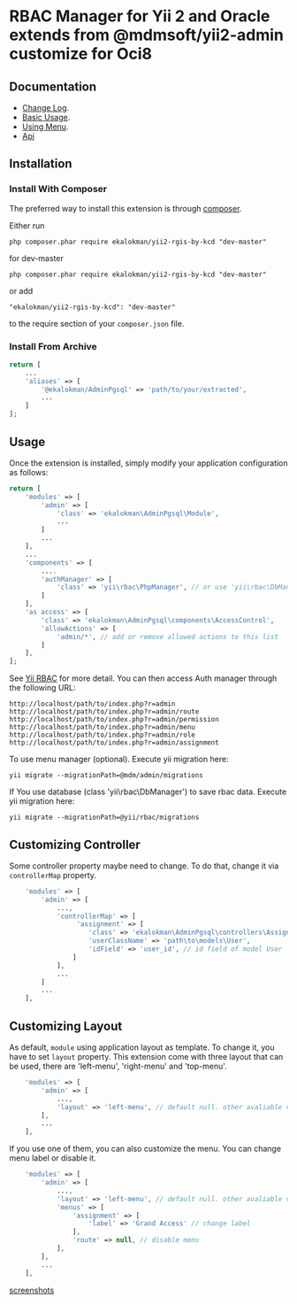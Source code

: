 RBAC Manager for Yii 2 and Oracle extends from @mdmsoft/yii2-admin customize for Oci8
=====================================================================================

Documentation
-----
- [Change Log](CHANGELOG.md).
- [Basic Usage](docs/guide/basic-usage.md).
- [Using Menu](docs/guide/using-menu.md).
- [Api](http://mdmsoft.github.io/yii2-admin/index.html)

Installation
------------

### Install With Composer

The preferred way to install this extension is through [composer](http://getcomposer.org/download/).

Either run

```
php composer.phar require ekalokman/yii2-rgis-by-kcd "dev-master"
```

for dev-master

```
php composer.phar require ekalokman/yii2-rgis-by-kcd "dev-master"
```

or add

```
"ekalokman/yii2-rgis-by-kcd": "dev-master"
```

to the require section of your `composer.json` file.

### Install From Archive



```php
return [
    ...
    'aliases' => [
        '@ekalokman/AdminPgsql' => 'path/to/your/extracted',
        ...
    ]
];
```

Usage
-----

Once the extension is installed, simply modify your application configuration as follows:

```php
return [
	'modules' => [
		'admin' => [
			'class' => 'ekalokman\AdminPgsql\Module',
            ...
		]
		...
	],
	...
	'components' => [
		....
		'authManager' => [
			'class' => 'yii\rbac\PhpManager', // or use 'yii\rbac\DbManager'
		]
	],
    'as access' => [
        'class' => 'ekalokman\AdminPgsql\components\AccessControl',
		'allowActions' => [
			'admin/*', // add or remove allowed actions to this list
		]
    ],
];
```
See [Yii RBAC](http://www.yiiframework.com/doc-2.0/guide-security-authorization.html#role-based-access-control-rbac) for more detail.
You can then access Auth manager through the following URL:

```
http://localhost/path/to/index.php?r=admin
http://localhost/path/to/index.php?r=admin/route
http://localhost/path/to/index.php?r=admin/permission
http://localhost/path/to/index.php?r=admin/menu
http://localhost/path/to/index.php?r=admin/role
http://localhost/path/to/index.php?r=admin/assignment
```

To use menu manager (optional). Execute yii migration here:
```
yii migrate --migrationPath=@mdm/admin/migrations
```

If You use database (class 'yii\rbac\DbManager') to save rbac data. Execute yii migration here:
```
yii migrate --migrationPath=@yii/rbac/migrations
```

Customizing Controller
----------------------
Some controller property maybe need to change. To do that, change it via `controllerMap` property.

```php
	'modules' => [
		'admin' => [
			...,
            'controllerMap' => [
                 'assignment' => [
                    'class' => 'ekalokman\AdminPgsql\controllers\AssignmentController',
                    'userClassName' => 'path\to\models\User',
                    'idField' => 'user_id', // id field of model User
                ]
            ],
            ...
		]
		...
	],

```

Customizing Layout
------------------
As default, `module` using application layout as template. To change it, you have to set `layout` property.
This extension come with three layout that can be used, there are 'left-menu', 'right-menu' and 'top-menu'.

```php
	'modules' => [
		'admin' => [
			...,
            'layout' => 'left-menu', // default null. other avaliable value 'right-menu' and 'top-menu'
        ],
        ...
    ],
```

If you use one of them, you can also customize the menu. You can change menu label or disable it.

```php
	'modules' => [
		'admin' => [
			...,
            'layout' => 'left-menu', // default null. other avaliable value 'right-menu' and 'top-menu'
            'menus' => [
                'assignment' => [
                    'label' => 'Grand Access' // change label
                ],
                'route' => null, // disable menu
            ],
        ],
        ...
    ],
```

[screenshots](https://picasaweb.google.com/105012704576561549351/Yii2Admin?authuser=0&feat=directlink)
